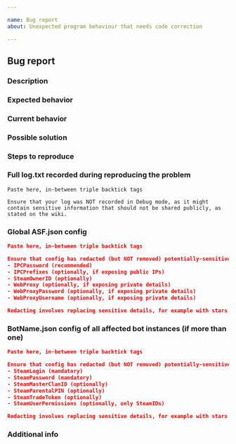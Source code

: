 ```yaml
---

name: Bug report
about: Unexpected program behaviour that needs code correction

---
```


<!--
I fully read and understood contributing guidelines of ASF available under https://github.com/JustArchiNET/ArchiSteamFarm/blob/master/.github/CONTRIBUTING.md and I believe that my issue is valid - it requires a response from ASF development team, and not ASF support.

I understand that if my issue is not meeting contributing guidelines specified above, especially if it's a question or technical issue that is not related to ASF development in any way, then it will be closed and left unanswered.

Feel free to remove our notice and fill the template below with your details.
-->

## Bug report

### Description

<!-- Short explanation of what you were going to do, what did you want to accomplish? -->

### Expected behavior

<!-- What did you expect to happen? -->

### Current behavior

<!-- What happened instead? -->

### Possible solution

<!-- Not mandatory, but you can suggest a fix/reason for the bug, if known to you. -->

### Steps to reproduce

<!-- Every command or action done after launching ASF that leads to the bug. -->
<!-- This is very important, you want to make us run into your bug as much as possible. -->

### Full log.txt recorded during reproducing the problem

```
Paste here, in-between triple backtick tags

Ensure that your log was NOT recorded in Debug mode, as it might contain sensitive information that should not be shared publicly, as stated on the wiki.
```

### Global ASF.json config

```json
Paste here, in-between triple backtick tags

Ensure that config has redacted (but NOT removed) potentially-sensitive properties, such as:
- IPCPassword (recommended)
- IPCPrefixes (optionally, if exposing public IPs)
- SteamOwnerID (optionally)
- WebProxy (optionally, if exposing private details)
- WebProxyPassword (optionally, if exposing private details)
- WebProxyUsername (optionally, if exposing private details)

Redacting involves replacing sensitive details, for example with stars (***). You should refrain from removing config lines entirely, as their pure existance might be relevant and should be preserved.
```

### BotName.json config of all affected bot instances (if more than one)

```json
Paste here, in-between triple backtick tags

Ensure that config has redacted (but NOT removed) potentially-sensitive properties, such as:
- SteamLogin (mandatory)
- SteamPassword (mandatory)
- SteamMasterClanID (optionally)
- SteamParentalPIN (optionally)
- SteamTradeToken (optionally)
- SteamUserPermissions (optionally, only SteamIDs)

Redacting involves replacing sensitive details, for example with stars (***). You should refrain from removing config lines entirely, as their pure existance might be relevant and should be preserved.
```

### Additional info

<!-- Everything else you consider worthy that we didn't ask for. -->
